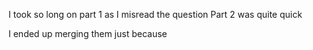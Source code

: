 I took so long on part 1 as I misread the question
Part 2 was quite quick

I ended up merging them just because